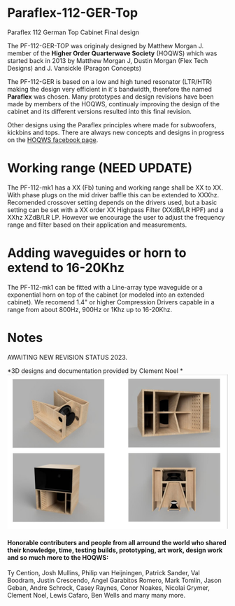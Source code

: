 # Paraflex-112-GER-Top
Paraflex 112 German Top Cabinet Final design

The PF-112-GER-TOP was originaly designed by Matthew Morgan J. member of the **Higher Order Quarterwave Society** (HOQWS) which was started back in 2013 by Matthew Morgan J, Dustin Morgan (Flex Tech Designs) and J. Vansickle (Paragon Concepts) 

The PF-112-GER is based on a low and high tuned resonator (LTR/HTR) making the design very efficient in it's bandwidth, therefore the named **Paraflex** was chosen. Many prototypes and design revisions have been made by members of the HOQWS, continualy improving the design of the cabinet and its different versions resulted into this final revision.

Other designs using the Paraflex principles where made for subwoofers, kickbins and tops. There are always new concepts and designs in progress on the [HOQWS facebook page](https://www.facebook.com/groups/bassaz/). 

# Working range (NEED UPDATE)
The PF-112-mk1 has a XX (Fb) tuning and working range shall be XX to XX. With phase plugs on the mid driver baffle this can be extended to XXXhz. Recomended crossover setting depends on the drivers used, but a basic setting can be set with a XX order XX Highpass Filter (XXdB/LR HPF) and a XXhz XZdB/LR LP. However we encourage the user to adjust the frequency range and filter based on their application and measurements.

# Adding waveguides or horn to extend to 16-20Khz
The PF-112-mk1 can be fitted with a Line-array type waveguide or a exponential horn on top of the cabinet (or modeled into an extended cabinet). We recomend 1.4" or higher Compression Drivers capable in a range from about 800Hz, 900Hz or 1Khz up to 16-20Khz. 

# Notes
AWAITING NEW REVISION STATUS 2023.

*3D designs and documentation provided by Clement Noel *
![PF-112-GER-Top](https://github.com/High-Order-Quarterwave-Society/Paraflex-112-GER-Top/blob/main/Design/Paraflex-112-GER-TOP-3D.jpg)


 #### Honorable contributers and people from all arround the world who shared their knowledge, time, testing builds, prototyping, art work, design work and so much more to the HOQWS:
Ty Cention, Josh Mullins, Philip van Heijningen, Patrick Sander, Val Boodram, Justin Crescendo, Angel Garabitos Romero, Mark Tomlin, Jason Geban, Andre Schrock, Casey Raynes, Conor Noakes, Nicolai Grymer, Clement Noel, Lewis Cafaro, Ben Wells and many many more.

